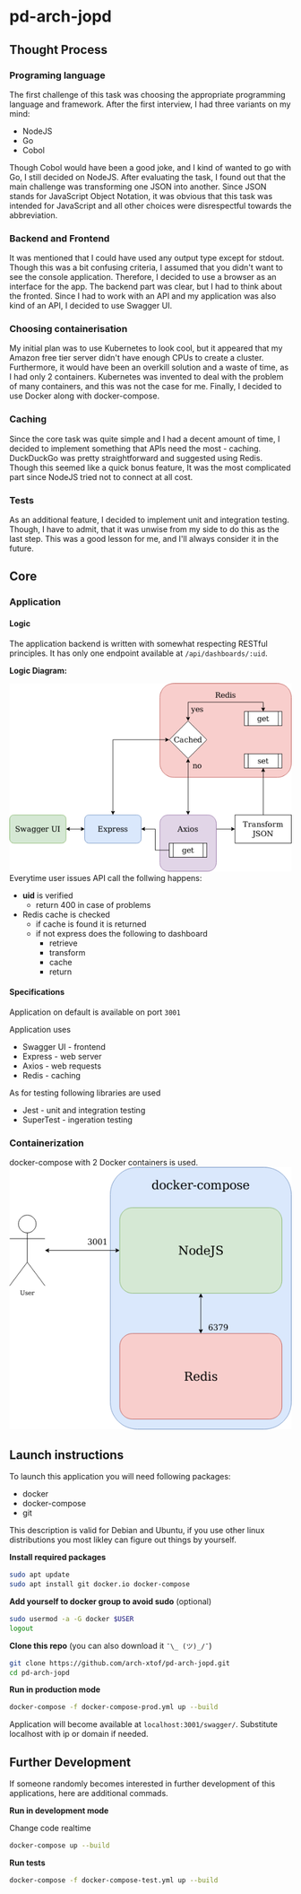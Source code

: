 # pd-arch-jopd
## Thought Process
### Programing language
The first challenge of this task was choosing the appropriate programming language and framework. After the first interview, I had three variants on my mind: 
* NodeJS
* Go
* Cobol

Though Cobol would have been a good joke, and I kind of wanted to go with Go, I still decided on NodeJS. After evaluating the task, I found out that the main challenge was transforming one JSON into another. Since JSON stands for JavaScript Object Notation, it was obvious that this task was intended for JavaScript and all other choices were disrespectful towards the abbreviation.

### Backend and Frontend
It was mentioned that I could have used any output type except for stdout. Though this was a bit confusing criteria, I assumed that you didn't want to see the console application. Therefore, I decided to use a browser as an interface for the app. The backend part was clear, but I had to think about the fronted. Since I had to work with an API and my application was also kind of an API, I decided to use Swagger UI.

### Choosing containerisation
My initial plan was to use Kubernetes to look cool, but it appeared that my Amazon free tier server didn't have enough CPUs to create a cluster. Furthermore, it would have been an overkill solution and a waste of time, as I had only 2 containers. Kubernetes was invented to deal with the problem of many containers, and this was not the case for me. Finally, I decided to use Docker along with docker-compose.

### Caching
Since the core task was quite simple and I had a decent amount of time, I decided to implement something that APIs need the most - caching. DuckDuckGo was pretty straightforward and suggested using Redis. Though this seemed like a quick bonus feature, It was the most complicated part since NodeJS tried not to connect at all cost.

### Tests
As an additional feature, I decided to implement unit and integration testing. Though, I have to admit, that it was unwise from my side to do this as the last step. This was a good lesson for me, and I'll always consider it in the future.

## Core
### Application
#### Logic
The application backend is written with somewhat respecting RESTful principles. It has only one endpoint available at `/api/dashboards/:uid`.  

**Logic Diagram:**

![service.png](img/service.png)
Everytime user issues API call the follwing happens:
* **uid** is verified
  * return 400 in case of problems
* Redis cache is checked
  * if cache is found it is returned
  * if not express does the following to dashboard
    * retrieve
    * transform
    * cache
    * return

#### Specifications
Application on default is available on port `3001`

Application uses
* Swagger UI - frontend
* Express - web server
* Axios - web requests
* Redis - caching

As for testing following libraries are used
* Jest - unit and integration testing
* SuperTest - ingeration testing

### Containerization
docker-compose with 2 Docker containers is used.
![docker-compose.png](img/docker-compose.png)

## Launch instructions
To launch this application you will need following packages:
* docker
* docker-compose
* git

This description is valid for Debian and Ubuntu, if you use other linux distributions you most likley can figure out things by yourself.

**Install required packages**
```bash
sudo apt update
sudo apt install git docker.io docker-compose
```

**Add yourself to docker group to avoid sudo** (optional)
```bash
sudo usermod -a -G docker $USER
logout
```

**Clone this repo** (you can also download it  `¯\_ (ツ)_/¯`)
```bash
git clone https://github.com/arch-xtof/pd-arch-jopd.git
cd pd-arch-jopd
```

**Run in production mode**
```bash
docker-compose -f docker-compose-prod.yml up --build
```

Application will become available at `localhost:3001/swagger/`. Substitute localhost with ip or domain if needed.

## Further Development
If someone randomly becomes interested in further development of this applications, here are additional commads.

**Run in development mode**

Change code realtime
```bash
docker-compose up --build
```

**Run tests**
```bash
docker-compose -f docker-compose-test.yml up --build
```